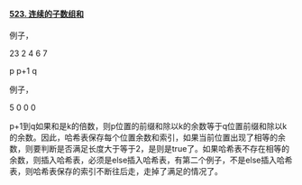 #### [523. 连续的子数组和](https://leetcode.cn/problems/continuous-subarray-sum/)

例子，

23    2    4    6    7

p     p+1 q

例子，

5    0    0    0

p+1到q如果和是k的倍数，则p位置的前缀和除以k的余数等于q位置前缀和除以k的余数。因此，哈希表保存每个位置余数和索引，如果当前位置出现了相等的余数，则要判断是否满足长度大于等于2，是则是true了。如果哈希表不存在相等的余数，则插入哈希表，必须是else插入哈希表，有第二个例子，不是else插入哈希表，则哈希表保存的索引不断往后走，走掉了满足的情况了。